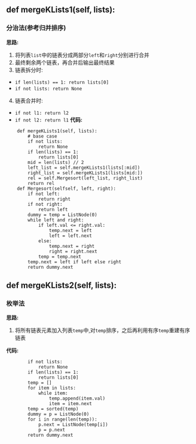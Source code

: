 ## def mergeKLists1(self, lists):
### 分治法(参考归并排序)

**思路:**
1. 将列表`list`中的链表分成两部分`left`和`right`分别进行合并
2. 最终剩余两个链表，再合并后输出最终结果
3. 链表拆分时:
* `if len(lists) == 1: return lists[0]`
* `if not lists: return None`
4. 链表合并时:
* `if not l1: return l2`
* `if not l2: return l1`
**代码:**
```
    def mergeKLists1(self, lists):
        # base case
        if not lists:
            return None
        if len(lists) == 1:
            return lists[0]
        mid = len(lists) // 2
        left_list = self.mergeKLists1(lists[:mid])
        right_list = self.mergeKLists1(lists[mid:])
        rel = self.Mergesort(left_list, right_list)
        return rel
    def Mergesort(selfself, left, right):
        if not left:
            return right
        if not right:
            return left
        dummy = temp = ListNode(0)
        while left and right:
            if left.val <= right.val:
                temp.next = left
                left = left.next
            else:
                temp.next = right
                right = right.next
            temp = temp.next
        temp.next = left if left else right
        return dummy.next
```

## def mergeKLists2(self, lists):
### 枚举法

**思路:**
1. 将所有链表元素加入列表`temp`中,对`temp`排序，之后再利用有序`temp`重建有序链表

**代码:**
```
        if not lists:
            return None
        if len(lists) == 1:
            return lists[0]
        temp = []
        for item in lists:
            while item:
                temp.append(item.val)
                item = item.next
        temp = sorted(temp)
        dummy = p = ListNode(0)
        for i in range(len(temp)):
            p.next = ListNode(temp[i])
            p = p.next
        return dummy.next
```